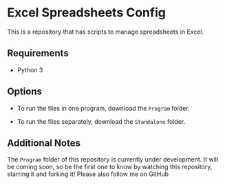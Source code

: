 # Excel Spreadsheets Config
This is a repository that has scripts to manage spreadsheets in Excel.

## Requirements

- Python 3

## Options

- To run the files in one program, download the `Program` folder.

- To run the files separately, download the `Standalone` folder.

## Additional Notes

The `Program` folder of this repository is currently under development. It will be coming soon, so be the first one to know by watching this repository, starring it and forking it! Please also follow me on GitHub